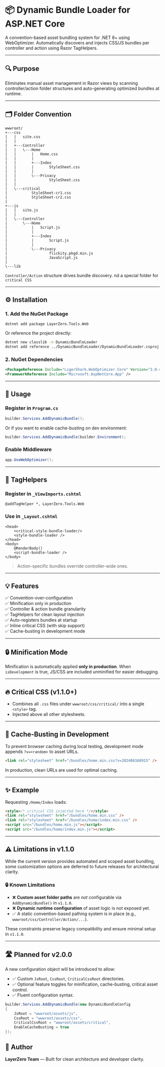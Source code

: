 ﻿# 📦 Dynamic Bundle Loader for ASP.NET Core

A convention-based asset bundling system for .NET 8+ using WebOptimizer. Automatically discovers and injects CSS/JS bundles per controller and action using Razor TagHelpers.

---

## 🔍 Purpose

Eliminates manual asset management in Razor views by scanning controller/action folder structures and auto-generating optimized bundles at runtime.

---

## 🗂 Folder Convention

```
wwwroot/
+---css
|   |   site.css
|   |   
|   +---Controller
|   |   \---Home
|   |       |   Home.css
|   |       |   
|   |       +---Index
|   |       |       StyleSheet.css
|   |       |       
|   |       \---Privacy
|   |               StyleSheet.css
|   |               
|   \---critical
|           StyleSheet-cr1.css
|           StyleSheet-cr2.css
|           
+---js
|   |   site.js
|   |   
|   \---Controller
|       \---Home
|           |   Script.js
|           |   
|           +---Index
|           |       Script.js
|           |       
|           \---Privacy
|                   flickity.pkgd.min.js
|                   JavaScript.js
|                   
\---lib
```

`Controller/Action` structure drives bundle discovery. nd a special folder for `critical CSS`


---

## ⚙️ Installation

### 1. Add the NuGet Package

```
dotnet add package LayerZero.Tools.Web
```

Or reference the project directly:

```bash
dotnet new classlib -n DynamicBundleLoader
dotnet add reference ../DynamicBundleLoader/DynamicBundleLoader.csproj
```

### 2. NuGet Dependencies

```xml
<PackageReference Include="LigerShark.WebOptimizer.Core" Version="3.0.456" />
<FrameworkReference Include="Microsoft.AspNetCore.App" />
```

---

## 🚀 Usage

### Register in `Program.cs`

```csharp
builder.Services.AddDynamicBundle();
```

Or if you want to enable cache-busting on dev environment:

```csharp
builder.Services.AddDynamicBundle(builder.Environment);
```


### Enable Middleware

```csharp
app.UseWebOptimizer();
```

---

## 🧠 TagHelpers

### Register in `_ViewImports.cshtml`

```cshtml
@addTagHelper *, LayerZero.Tools.Web
```

### Use in `_Layout.cshtml`

```cshtml
<head>
    <critical-style-bundle-loader/>
    <style-bundle-loader />
</head>
<body>
    @RenderBody()
    <script-bundle-loader />
</body>
```

> Action-specific bundles override controller-wide ones.

---

## 💡 Features

✅ Convention-over-configuration  
✅ Minification only in production  
✅ Controller & action bundle granularity  
✅ TagHelpers for clean layout injection  
✅ Auto-registers bundles at startup   
✅ Inline critical CSS (with skip support)  
✅ Cache-busting in development mode

---

## 🔒 Minification Mode

Minification is automatically applied **only in production**. When `isDevelopment` is true, JS/CSS are included unminified for easier debugging.

---

## 🔥 Critical CSS (v1.1.0+)

- Combines all `.css` files under `wwwroot/css/critical/` into a single `<style>` tag.
- Injected above all other stylesheets.

---

## 🚫 Cache-Busting in Development

To prevent browser caching during local testing, development mode appends `?v=<random>` to asset URLs.

```html
<link rel="stylesheet" href="/bundles/home.min.css?v=202406160915" />
```

In production, clean URLs are used for optimal caching.

---

## ✨ Example

Requesting `/Home/Index` loads:

```html
<style>/* critical CSS injected here */</style>
<link rel="stylesheet" href="/bundles/home.min.css" />
<link rel="stylesheet" href="/bundles/home/index.min.css" />
<script src="/bundles/home.min.js"></script>
<script src="/bundles/home/index.min.js"></script>
```


---

## ⚠️ Limitations in v1.1.0

While the current version provides automated and scoped asset bundling, some customization options are deferred to future releases for architectural clarity.

### 🔒 Known Limitations

- ❌ **Custom asset folder paths** are *not* configurable via `AddDynamicBundle()` in `v1.1.0`.
- ❌ **Dynamic runtime configuration** of asset logic is not exposed yet.
- ✅ A static convention-based pathing system is in place (e.g., `wwwroot/css/Controller/Action/...`).

These constraints preserve legacy compatibility and ensure minimal setup in `v1.1.0`.

---

## 🛣 Planned for v2.0.0

A new configuration object will be introduced to allow:

- ✅ Custom `JsRoot`, `CssRoot`, `CriticalCssRoot` directories.
- ✅ Optional feature toggles for minification, cache-busting, critical asset control.
- ✅ Fluent configuration syntax.

```csharp
builder.Services.AddDynamicBundle(new DynamicBundleConfig
{
    JsRoot = "wwwroot/assets/js",
    CssRoot = "wwwroot/assets/css",
    CriticalCssRoot = "wwwroot/assets/critical",
    EnableCacheBusting = true
});

```

## 👤 Author

**LayerZero Team** — Built for clean architecture and developer clarity.
